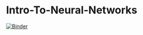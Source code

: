 # Intro-To-Neural-Networks

[![Binder](https://mybinder.org/badge_logo.svg)](https://mybinder.org/v2/gh/ABS-Neural-Nets-Tutorial/Intro-To-Neural-Networks/HEAD)
